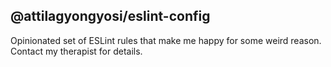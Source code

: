 ## @attilagyongyosi/eslint-config
Opinionated set of ESLint rules that make me happy for some weird reason.  
Contact my therapist for details.
